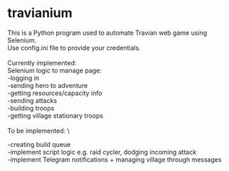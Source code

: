 # travianium

This is a Python program used to automate Travian web game using Selenium.
\
Use config.ini file to provide your credentials.
\
\
Currently implemented:
\
Selenium logic to manage page:
\
-logging in
\
-sending hero to adventure
\
-getting resources/capacity info
\
-sending attacks
\
-building troops
\
-getting village stationary troops
\
\
To be implemented:
\

-creating build queue
\
-implement script logic e.g. raid cycler, dodging incoming attack
\
-implement Telegram notifications + managing village through messages
